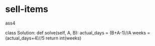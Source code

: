 # sell-items
ass4


class Solution:
    def solve(self, A, B):
        actual_days = (B+A-1)//A
        weeks = (actual_days+4)//5 
        return int(weeks)
